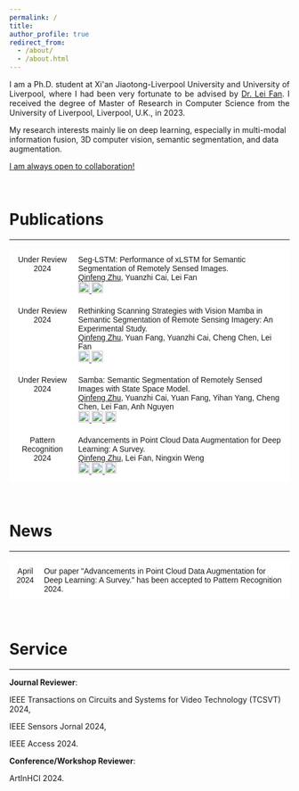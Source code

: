 ```yaml
---
permalink: /
title: 
author_profile: true
redirect_from: 
  - /about/
  - /about.html
---
```

<p align="justify">
I am a Ph.D. student at Xi'an Jiaotong-Liverpool University and University of Liverpool, where I had been very fortunate to be advised by <a href="https://scholar.xjtlu.edu.cn/en/persons/LeiFan">Dr. Lei Fan</a>. I received the degree of Master of Research in Computer Science from the University of Liverpool, Liverpool, U.K., in 2023.

My research interests mainly lie on deep learning, especially in multi-modal information fusion, 3D computer vision, semantic segmentation, and data augmentation.
</p>

<u>I am always open to collaboration!</u>

<br>

# Publications

---
<style type="text/css">
  .tg  {border-collapse:collapse;border-spacing:0;}
  .tg td{border-color:black;border-style:solid;border-width:1px;font-family:Arial, sans-serif;font-size:14px; overflow:hidden;padding:10px 5px;word-break:normal;}
  .tg th{border-color:black;border-style:solid;border-width:1px;font-family:Arial, sans-serif;font-size:14px; font-weight:normal;overflow:hidden;padding:10px 5px;word-break:normal;}
  .tg .tg-oe15{background-color:#ffffff;border-color:#ffffff;text-align:left;vertical-align:top}
  .tg .tg-wk8r{background-color:#ffffff;border-color:#ffffff;text-align:center;vertical-align:top}
</style>

<table class="tg">

  <thead>
    <tr>
      <th class="tg-wk8r">Under Review 2024</th>
      <th class="tg-oe15">Seg-LSTM: Performance of xLSTM for Semantic Segmentation of Remotely Sensed Images. <br><u>Qinfeng Zhu</u>, Yuanzhi Cai, Lei Fan
        <br> 
        <a href="https://arxiv.org/abs/2406.14086">
          <img src="https://img.shields.io/badge/PDF-80000f" alt="PDF" style="width: auto; height: 20px;"/>
        </a>
        <a href="https://github.com/zhuqinfeng1999/Seg-LSTM">
          <img src="https://img.shields.io/badge/GitHub-004f80" alt="GitHub Repository" style="width: auto; height: 20px;"/>
        </a>
      </th>
    </tr>
    <tr>
      <th class="tg-wk8r">Under Review 2024</th>
      <th class="tg-oe15">Rethinking Scanning Strategies with Vision Mamba in Semantic Segmentation of Remote Sensing Imagery: An Experimental Study. <br><u>Qinfeng Zhu</u>, Yuan Fang, Yuanzhi Cai, Cheng Chen, Lei Fan
        <br> 
        <a href="https://arxiv.org/abs/2405.08493">
          <img src="https://img.shields.io/badge/PDF-80000f" alt="PDF" style="width: auto; height: 20px;"/>
        </a>
        <a href="https://zhuanlan.zhihu.com/p/698748334">
          <img src="https://img.shields.io/badge/Zhihu-0084b4" alt="Zhihu" style="width: auto; height: 20px;"/>
        </a>
      </th>
    </tr>
    <tr>
      <th class="tg-wk8r">Under Review 2024</th>
      <th class="tg-oe15">Samba: Semantic Segmentation of Remotely Sensed Images with State Space Model. <br><u>Qinfeng Zhu</u>, Yuanzhi Cai, Yuan Fang, Yihan Yang, Cheng Chen, Lei Fan, Anh Nguyen 
        <br> 
        <a href="https://arxiv.org/abs/2404.01705">
          <img src="https://img.shields.io/badge/PDF-80000f" alt="PDF" style="width: auto; height: 20px;"/>
        </a>
        <a href="https://github.com/zhuqinfeng1999/Samba">
          <img src="https://img.shields.io/badge/GitHub-004f80" alt="GitHub Repository" style="width: auto; height: 20px;"/>
        </a>
         <a href="https://www.zhihu.com/question/644452681/answer/3453564356">
          <img src="https://img.shields.io/badge/Zhihu-0084b4" alt="Zhihu" style="width: auto; height: 20px;"/>
        </a>
      </th>
    </tr>
  </thead>
  <tbody>
    <tr>
      <th class="tg-wk8r">Pattern Recognition 2024</th>
      <th class="tg-oe15">Advancements in Point Cloud Data Augmentation for Deep Learning: A Survey. <br><u>Qinfeng Zhu</u>, Lei Fan, Ningxin Weng
        <br> 
        <a href="https://authors.elsevier.com/a/1j3TW77nKoLGM">
          <img src="https://img.shields.io/badge/Elsevier-004f80" alt="Elsevier" style="width: auto; height: 20px;"/>
        </a>
        <a href="https://arxiv.org/abs/2308.12113">
          <img src="https://img.shields.io/badge/PDF-80000f" alt="PDF" style="width: auto; height: 20px;"/>
        </a> 
        <a href="https://www.zhihu.com/question/319291048/answer/3500262341">
          <img src="https://img.shields.io/badge/Zhihu-0084b4" alt="Zhihu" style="width: auto; height: 20px;"/>
        </a>
      </th>
    </tr>
  </tbody>
</table>


<br>
  


# News
---

<table class="tg">
<thead>
  <tr>
    <th class="tg-wk8r">April 2024</th>
    <th class="tg-oe15">Our paper "Advancements in Point Cloud Data Augmentation for Deep Learning: A Survey." has been accepted to Pattern Recognition 2024.</th>
  </tr>
  
</thead>
<tbody>
  <!-- Add all other rows here using <td> within <tbody> -->
</tbody>
</table>

<br>
  

# Service
---

**Journal Reviewer**: 

IEEE Transactions on Circuits and Systems for Video Technology (TCSVT) 2024,

IEEE Sensors Jornal 2024,

IEEE Access 2024.

**Conference/Workshop Reviewer**: 

ArtInHCI 2024.


<br>
